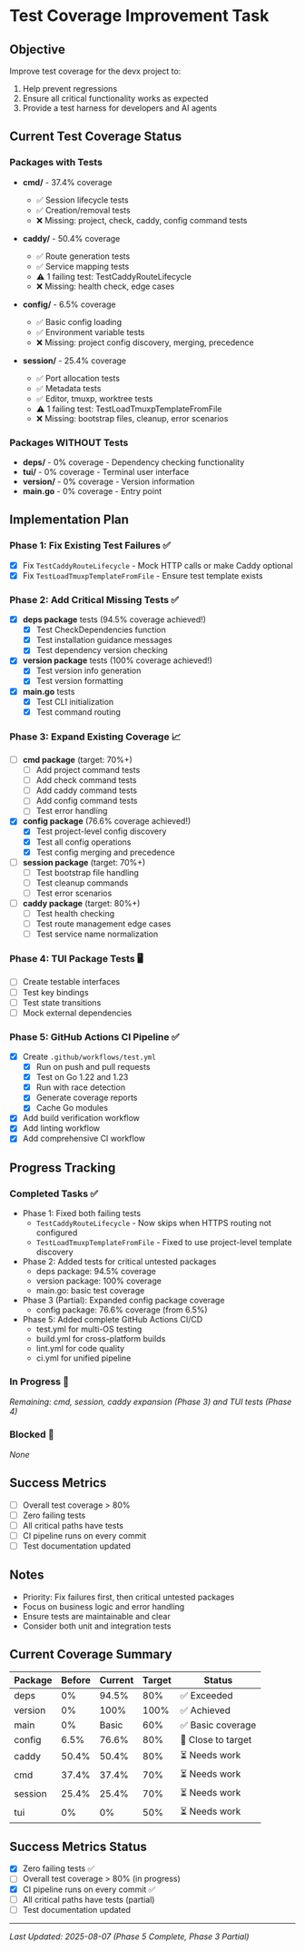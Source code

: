# Test Coverage Improvement Task

## Objective
Improve test coverage for the devx project to:
1. Help prevent regressions
2. Ensure all critical functionality works as expected  
3. Provide a test harness for developers and AI agents

## Current Test Coverage Status

### Packages with Tests
- **cmd/** - 37.4% coverage
  - ✅ Session lifecycle tests
  - ✅ Creation/removal tests
  - ❌ Missing: project, check, caddy, config command tests
  
- **caddy/** - 50.4% coverage
  - ✅ Route generation tests
  - ✅ Service mapping tests
  - ⚠️ 1 failing test: TestCaddyRouteLifecycle
  - ❌ Missing: health check, edge cases
  
- **config/** - 6.5% coverage
  - ✅ Basic config loading
  - ✅ Environment variable tests
  - ❌ Missing: project config discovery, merging, precedence
  
- **session/** - 25.4% coverage  
  - ✅ Port allocation tests
  - ✅ Metadata tests
  - ✅ Editor, tmuxp, worktree tests
  - ⚠️ 1 failing test: TestLoadTmuxpTemplateFromFile
  - ❌ Missing: bootstrap files, cleanup, error scenarios

### Packages WITHOUT Tests
- **deps/** - 0% coverage - Dependency checking functionality
- **tui/** - 0% coverage - Terminal user interface
- **version/** - 0% coverage - Version information
- **main.go** - 0% coverage - Entry point

## Implementation Plan

### Phase 1: Fix Existing Test Failures ✅
- [x] Fix `TestCaddyRouteLifecycle` - Mock HTTP calls or make Caddy optional
- [x] Fix `TestLoadTmuxpTemplateFromFile` - Ensure test template exists

### Phase 2: Add Critical Missing Tests ✅
- [x] **deps package** tests (94.5% coverage achieved!)
  - [x] Test CheckDependencies function
  - [x] Test installation guidance messages
  - [x] Test dependency version checking
- [x] **version package** tests (100% coverage achieved!)
  - [x] Test version info generation
  - [x] Test version formatting
- [x] **main.go** tests
  - [x] Test CLI initialization
  - [x] Test command routing

### Phase 3: Expand Existing Coverage 📈
- [ ] **cmd package** (target: 70%+)
  - [ ] Add project command tests
  - [ ] Add check command tests
  - [ ] Add caddy command tests
  - [ ] Add config command tests
  - [ ] Test error handling
- [x] **config package** (76.6% coverage achieved!)
  - [x] Test project-level config discovery
  - [x] Test all config operations
  - [x] Test config merging and precedence
- [ ] **session package** (target: 70%+)
  - [ ] Test bootstrap file handling
  - [ ] Test cleanup commands
  - [ ] Test error scenarios
- [ ] **caddy package** (target: 80%+)
  - [ ] Test health checking
  - [ ] Test route management edge cases
  - [ ] Test service name normalization

### Phase 4: TUI Package Tests 🖥️
- [ ] Create testable interfaces
- [ ] Test key bindings
- [ ] Test state transitions
- [ ] Mock external dependencies

### Phase 5: GitHub Actions CI Pipeline ✅
- [x] Create `.github/workflows/test.yml`
  - [x] Run on push and pull requests
  - [x] Test on Go 1.22 and 1.23
  - [x] Run with race detection
  - [x] Generate coverage reports
  - [x] Cache Go modules
- [x] Add build verification workflow
- [x] Add linting workflow
- [x] Add comprehensive CI workflow

## Progress Tracking

### Completed Tasks ✅
- Phase 1: Fixed both failing tests
  - `TestCaddyRouteLifecycle` - Now skips when HTTPS routing not configured
  - `TestLoadTmuxpTemplateFromFile` - Fixed to use project-level template discovery
- Phase 2: Added tests for critical untested packages
  - deps package: 94.5% coverage
  - version package: 100% coverage
  - main.go: basic test coverage
- Phase 3 (Partial): Expanded config package coverage
  - config package: 76.6% coverage (from 6.5%)
- Phase 5: Added complete GitHub Actions CI/CD
  - test.yml for multi-OS testing
  - build.yml for cross-platform builds
  - lint.yml for code quality
  - ci.yml for unified pipeline

### In Progress 🔄
_Remaining: cmd, session, caddy expansion (Phase 3) and TUI tests (Phase 4)_

### Blocked 🚫
_None_

## Success Metrics
- [ ] Overall test coverage > 80%
- [ ] Zero failing tests
- [ ] All critical paths have tests
- [ ] CI pipeline runs on every commit
- [ ] Test documentation updated

## Notes
- Priority: Fix failures first, then critical untested packages
- Focus on business logic and error handling
- Ensure tests are maintainable and clear
- Consider both unit and integration tests

## Current Coverage Summary

| Package | Before | Current | Target | Status |
|---------|--------|---------|--------|--------|
| deps    | 0%     | 94.5%   | 80%    | ✅ Exceeded |
| version | 0%     | 100%    | 100%   | ✅ Achieved |
| main    | 0%     | Basic   | 60%    | ✅ Basic coverage |
| config  | 6.5%   | 76.6%   | 80%    | 🔄 Close to target |
| caddy   | 50.4%  | 50.4%   | 80%    | ⏳ Needs work |
| cmd     | 37.4%  | 37.4%   | 70%    | ⏳ Needs work |
| session | 25.4%  | 25.4%   | 70%    | ⏳ Needs work |
| tui     | 0%     | 0%      | 50%    | ⏳ Needs work |

## Success Metrics Status
- [x] Zero failing tests ✅
- [ ] Overall test coverage > 80% (in progress)
- [x] CI pipeline runs on every commit ✅
- [ ] All critical paths have tests (partial)
- [ ] Test documentation updated

---
_Last Updated: 2025-08-07 (Phase 5 Complete, Phase 3 Partial)_